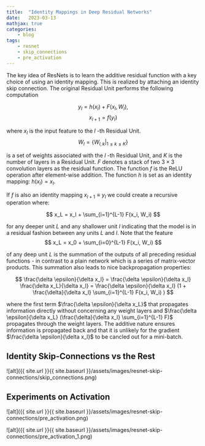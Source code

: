 ```yaml
---
title:  "Identity Mappings in Deep Residual Networks"
date:   2023-03-13
mathjax: true
categories:
    - blog
tags: 
    - resnet
    - skip_connections
    - pre_activation
---
```


The key idea of ResNets is to learn the additive residual function with a key choice of using an identity mapping. This is realized by attaching an identity skip connection. The original Residual Unit performs the following computation

$$ y_l = h(x_l) + F(x_l, W_l), $$
$$ x_{l+1} = f(y_l) $$

where $x_l$ is the input feature to the $l$ -th Residual Unit. 
$$ W_l = \{W_{l,k} |_{1 \leq k \leq K}\} $$ 

is a set of weights associated with the $l$ -th Residual Unit, and $K$ is the number of layers in a Residual Unit. $F$ denotes a stack of two $3 \times 3$ convolution layers as the residual function. The function $f$ is the ReLU operation after element-wise addition. The function $h$ is set as an identity mapping: $h(x_l) = x_l$. 

If $f$ is also an identity mapping $x_{l+1} \equiv y_l$ we could create a recursive operation where:

$$ x_L = x_l + \sum_{i=1}^{L-1} F(x_i, W_i) $$

for any deeper unit $L$ and any shallower unit $l$ indicating that the model is in a residual fashion between any units $L$ and $l$. Note that the feature 
$$ x_L = x_0 + \sum_{i=0}^{L-1} F(x_i, W_i) $$ 

of any deep unit $L$ is the summation of the outputs of all preceding residual functions - in contrast to a plain network which is a series of matrix-vector products. This summation also leads to nice backpropagation properties:

$$ \frac{\delta \epsilon}{\delta x_l} = \frac{\delta \epsilon}{\delta x_l} \frac{\delta x_L}{\delta x_l} = \frac{\delta \epsilon}{\delta x_l} (1 + \frac{\delta}{\delta x_l} \sum_{i=1}^{L-1} F(x_i, W_i) ) $$

where the first term $\frac{\delta \epsilon}{\delta x_L}$ that propagates information directly without concerning any weight layers and $\frac{\delta \epsilon}{\delta x_L} (\frac{\delta}{\delta x_l} \sum_{i=1}^{L-1} F)$ propagates through the weight layers. The additive nature ensures information is propagated back and that it is unlikely for the gradient $\frac{\delta \epsilon}{\delta x_l}$ to be cancled out for a mini-batch. 


## Identity Skip-Connections vs the Rest

![alt]({{ site.url }}{{ site.baseurl }}/assets/images/resnet-skip-connections/skip_connections.png)

## Experiments on Activation

![alt]({{ site.url }}{{ site.baseurl }}/assets/images/resnet-skip-connections/pre_activation.png)

![alt]({{ site.url }}{{ site.baseurl }}/assets/images/resnet-skip-connections/pre_activation_1.png)